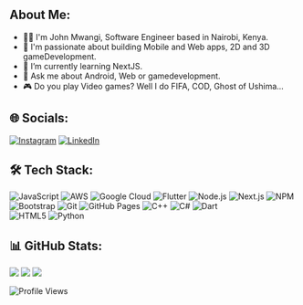 ## About Me:
- 👨‍💻 I'm John Mwangi, Software Engineer based in Nairobi, Kenya.
- 🚀 I'm passionate about building Mobile and Web apps, 2D and 3D gameDevelopment.
- 🌱 I’m currently learning NextJS.
- 💬 Ask me about Android, Web or gamedevelopment.
- 🎮 Do you play Video games? Well I do FIFA, COD, Ghost of Ushima...

## 🌐 Socials:
[![Instagram](https://img.shields.io/badge/Instagram-%23E4405F.svg?logo=instagram&logoColor=white)](https://www.instagram.com/_a.kagami_/)
[![LinkedIn](https://img.shields.io/badge/LinkedIn-%230077B5.svg?logo=linkedin&logoColor=white)](https://www.linkedin.com/in/willy-john-3028b9210/)

## 🛠 Tech Stack:
![JavaScript](https://img.shields.io/badge/JavaScript-%23323330.svg?logo=javascript&logoColor=%23F7DF1E)
![AWS](https://img.shields.io/badge/AWS-%23FF9900.svg?logo=amazon-aws&logoColor=white)
![Google Cloud](https://img.shields.io/badge/Google_Cloud-%234285F4.svg?logo=google-cloud&logoColor=white)
![Flutter](https://img.shields.io/badge/Flutter-%2302569B.svg?logo=flutter&logoColor=white)
![Node.js](https://img.shields.io/badge/Node.js-%2343853D.svg?logo=node.js&logoColor=white)
![Next.js](https://img.shields.io/badge/Next.js-%23000000.svg?logo=next.js&logoColor=white)
![NPM](https://img.shields.io/badge/NPM-%23000000.svg?logo=npm&logoColor=white)
![Bootstrap](https://img.shields.io/badge/Bootstrap-%23563D7C.svg?logo=bootstrap&logoColor=white)
![Git](https://img.shields.io/badge/Git-%23F05033.svg?logo=git&logoColor=white)
![GitHub Pages](https://img.shields.io/badge/GitHub_Pages-%23327FC7.svg?logo=github&logoColor=white)
![C++](https://img.shields.io/badge/C++-%2300599C.svg?logo=c%2B%2B&logoColor=white)
![C#](https://img.shields.io/badge/C%23-%23239120.svg?logo=c-sharp&logoColor=white)
![Dart](https://img.shields.io/badge/Dart-%230175C2.svg?logo=dart&logoColor=white)  
![HTML5](https://img.shields.io/badge/HTML5-%23E34F26.svg?logo=html5&logoColor=white)
![Python](https://img.shields.io/badge/Python-%233776AB.svg?logo=python&logoColor=white)

## 📊 GitHub Stats:
![](https://github-readme-stats.vercel.app/api?username=infiltrator12&theme=radical&hide_border=false&include_all_commits=true&count_private=true)
![](https://github-readme-streak-stats.herokuapp.com/?user=infiltrator12&theme=radical&hide_border=false)
![](https://github-readme-stats.vercel.app/api/top-langs/?username=infiltrator12&theme=radical&hide_border=false&include_all_commits=true&count_private=true&layout=compact)

![Profile Views](https://komarev.com/ghpvc/?username=iinfiltrator12&style=for-the-badge)
